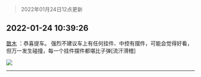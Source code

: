 > 2022年01月24日12点更新
<link rel="stylesheet" href="https://cdn.jsdelivr.net/gh/taotie6/sampleJSON@main/css/photo_show.css">
<meta name="referrer" content="no-referrer" />


 ## 2022-01-24 10:39:26 

 [㪚木](https://www.coolapk.com/feed/33052759?shareKey=MzBjZjUyOGQ4ZDFmNjFlZTIzYzM~) ：恭喜提车。
强烈不建议车上有任何挂件、中控有摆件，可能会觉得好看，但万一发生碰撞，每一个挂件摆件都堪比子弹[流汗滑稽] 

<div class="album">
<img class="img-item" src="http://image.coolapk.com/feed/2019/0413/20/1081091_1555160214_1508@450x250.gif" />
</div>

 ------- 

